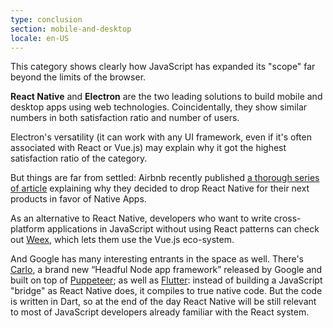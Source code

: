 ```yaml
---
type: conclusion
section: mobile-and-desktop
locale: en-US
---
```

 This category shows clearly how JavaScript has expanded its "scope" far beyond the limits of the browser.

**React Native** and **Electron** are the two leading solutions to build mobile and desktop apps using web technologies. Coincidentally, they show similar numbers in both satisfaction ratio and number of users.

Electron's versatility (it can work with any UI framework, even if it's often associated with React or Vue.js) may explain why it got the highest satisfaction ratio of the category.

But things are far from settled: Airbnb recently published [a thorough series of article](https://medium.com/airbnb-engineering/react-native-at-airbnb-f95aa460be1c) explaining why they decided to drop React Native for their next products in favor of Native Apps.

As an alternative to React Native, developers who want to write cross-platform applications in JavaScript without using React patterns can check out [Weex](https://weex.apache.org/), which lets them use the Vue.js eco-system.

And Google has many interesting entrants in the space as well. There's [Carlo](https://github.com/GoogleChromeLabs/carlo), a brand new “Headful Node app framework” released by Google and built on top of [Puppeteer](https://github.com/GoogleChromeLabs/carlo); as well as [Flutter](https://flutter.io/): instead of building a JavaScript "bridge" as React Native does, it compiles to true native code. But the code is written in Dart, so at the end of the day React Native will be still relevant to most of JavaScript developers already familiar with the React system.